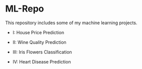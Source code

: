 # ML-Repo
This repository includes some of my machine learning projects.

* I: House Price Prediction

* II: Wine Quality Prediction

* III: Iris Flowers Classification

* IV: Heart Disease Prediction


